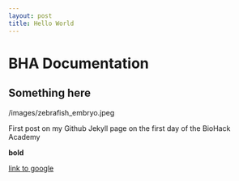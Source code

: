 ```yaml
---
layout: post
title: Hello World
---
```


# BHA Documentation

## Something here

/images/zebrafish_embryo.jpeg

First post on my Github Jekyll page on the first day of the BioHack Academy

**bold**

[link to google](www.google.com)
